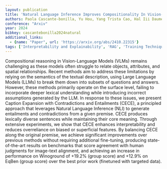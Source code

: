 ```yaml
---
layout: publication
title: 'Natural Language Inference Improves Compositionality In Vision-language Models'
authors: Paola Cascante-bonilla, Yu Hou, Yang Trista Cao, Hal Iii Daumé, Rachel Rudinger
conference: "Arxiv"
year: 2024
bibkey: cascantebonilla2024natural
additional_links:
  - {name: "Paper", url: 'https://arxiv.org/abs/2410.22315'}
tags: ['Interpretability and Explainability', 'RAG', 'Training Techniques', 'Fine-Tuning', 'Multimodal Models', 'Ethics and Bias', 'Pretraining Methods']
---
```

Compositional reasoning in Vision-Language Models (VLMs) remains challenging
as these models often struggle to relate objects, attributes, and spatial
relationships. Recent methods aim to address these limitations by relying on
the semantics of the textual description, using Large Language Models (LLMs) to
break them down into subsets of questions and answers. However, these methods
primarily operate on the surface level, failing to incorporate deeper lexical
understanding while introducing incorrect assumptions generated by the LLM. In
response to these issues, we present Caption Expansion with Contradictions and
Entailments (CECE), a principled approach that leverages Natural Language
Inference (NLI) to generate entailments and contradictions from a given
premise. CECE produces lexically diverse sentences while maintaining their core
meaning. Through extensive experiments, we show that CECE enhances
interpretability and reduces overreliance on biased or superficial features. By
balancing CECE along the original premise, we achieve significant improvements
over previous methods without requiring additional fine-tuning, producing
state-of-the-art results on benchmarks that score agreement with human
judgments for image-text alignment, and achieving an increase in performance on
Winoground of +19.2% (group score) and +12.9% on EqBen (group score) over the
best prior work (finetuned with targeted data).
